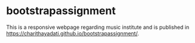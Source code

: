 # bootstrapassignment
This is a responsive webpage regarding music institute and is published in  https://charithayadati.github.io/bootstrapassignment/.

